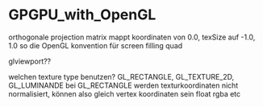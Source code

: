 # GPGPU_with_OpenGL

orthogonale projection matrix mappt koordinaten von 0.0, texSize auf -1.0, 1.0
so die OpenGL konvention für screen filling quad

glviewport??

welchen texture type benutzen? GL_RECTANGLE, GL_TEXTURE_2D, GL_LUMINANDE
bei GL_RECTANGLE werden texturkoordinaten nicht normalisiert, können also gleich vertex koordinaten sein
float rgba etc

